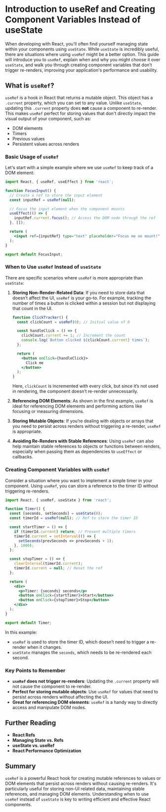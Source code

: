 # Introduction to useRef and Creating Component Variables Instead of useState

When developing with React, you'll often find yourself managing state within your components using `useState`. While `useState` is incredibly useful, there are situations where using `useRef` might be a better option. This guide will introduce you to `useRef`, explain when and why you might choose it over `useState`, and walk you through creating component variables that don’t trigger re-renders, improving your application's performance and usability.

## What is `useRef`?

`useRef` is a hook in React that returns a mutable object. This object has a `.current` property, which you can set to any value. Unlike `useState`, updating this `.current` property does **not** cause a component to re-render. This makes `useRef` perfect for storing values that don't directly impact the visual output of your component, such as:

- DOM elements
- Timers
- Previous values
- Persistent values across renders

### Basic Usage of `useRef`

Let's start with a simple example where we use `useRef` to keep track of a DOM element:

```jsx
import React, { useRef, useEffect } from 'react';

function FocusInput() {
  // Create a ref to store the input element
  const inputRef = useRef(null);

  // Focus the input element when the component mounts
  useEffect(() => {
    inputRef.current.focus(); // Access the DOM node through the ref
  }, []);

  return (
    <input ref={inputRef} type="text" placeholder="Focus me on mount!" />
  );
}

export default FocusInput;
```

### When to Use `useRef` Instead of `useState`

There are specific scenarios where `useRef` is more appropriate than `useState`:

1. **Storing Non-Render-Related Data**: If you need to store data that doesn’t affect the UI, `useRef` is your go-to. For example, tracking the number of times a button is clicked within a session but not displaying that count in the UI.
   
   ```jsx
   function ClickTracker() {
     const clickCount = useRef(0); // Initial value of 0

     const handleClick = () => {
       clickCount.current += 1; // Increment the count
       console.log(`Button clicked ${clickCount.current} times`);
     };

     return (
       <button onClick={handleClick}>
         Click me
       </button>
     );
   }
   ```

   Here, `clickCount` is incremented with every click, but since it’s not used in rendering, the component doesn’t re-render unnecessarily.

2. **Referencing DOM Elements**: As shown in the first example, `useRef` is ideal for referencing DOM elements and performing actions like focusing or measuring dimensions.

3. **Storing Mutable Objects**: If you’re dealing with objects or arrays that you need to persist across renders without triggering a re-render, `useRef` is appropriate.

4. **Avoiding Re-Renders with Stable References**: Using `useRef` can also help maintain stable references to objects or functions between renders, especially when passing them as dependencies to `useEffect` or callbacks.

### Creating Component Variables with `useRef`

Consider a situation where you want to implement a simple timer in your component. Using `useRef`, you can store a reference to the timer ID without triggering re-renders.

```jsx
import React, { useRef, useState } from 'react';

function Timer() {
  const [seconds, setSeconds] = useState(0);
  const timerId = useRef(null); // Ref to store the timer ID

  const startTimer = () => {
    if (timerId.current) return; // Prevent multiple timers
    timerId.current = setInterval(() => {
      setSeconds(prevSeconds => prevSeconds + 1);
    }, 1000);
  };

  const stopTimer = () => {
    clearInterval(timerId.current);
    timerId.current = null; // Reset the ref
  };

  return (
    <div>
      <p>Timer: {seconds} seconds</p>
      <button onClick={startTimer}>Start</button>
      <button onClick={stopTimer}>Stop</button>
    </div>
  );
}

export default Timer;
```

In this example:
- `useRef` is used to store the timer ID, which doesn’t need to trigger a re-render when it changes.
- `useState` manages the `seconds`, which needs to be re-rendered each second.

### Key Points to Remember

- **`useRef` does not trigger re-renders**: Updating the `.current` property will not cause the component to re-render.
- **Perfect for storing mutable objects**: Use `useRef` for values that need to persist across renders without affecting the UI.
- **Great for referencing DOM elements**: `useRef` is a handy way to directly access and manipulate DOM nodes.

## Further Reading

- **React Refs**
- **Managing State vs. Refs**
- **useState vs. useRef**
- **React Performance Optimization**

## Summary

`useRef` is a powerful React hook for creating mutable references to values or DOM elements that persist across renders without causing re-renders. It's particularly useful for storing non-UI related data, maintaining stable references, and managing DOM elements. Understanding when to use `useRef` instead of `useState` is key to writing efficient and effective React components.
